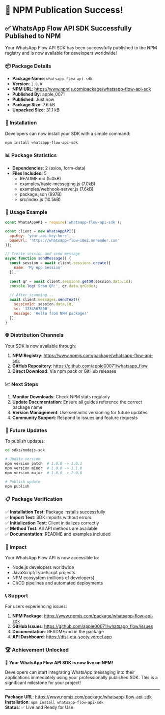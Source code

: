 # 🎉 NPM Publication Success!

## ✅ WhatsApp Flow API SDK Successfully Published to NPM

Your WhatsApp Flow API SDK has been successfully published to the NPM registry and is now available for developers worldwide!

### 📦 Package Details

- **Package Name**: `whatsapp-flow-api-sdk`
- **Version**: `1.0.0`
- **NPM URL**: https://www.npmjs.com/package/whatsapp-flow-api-sdk
- **Published By**: apple_0071
- **Published**: Just now
- **Package Size**: 7.6 kB
- **Unpacked Size**: 31.1 kB

### 🚀 Installation

Developers can now install your SDK with a simple command:

```bash
npm install whatsapp-flow-api-sdk
```

### 📊 Package Statistics

- **Dependencies**: 2 (axios, form-data)
- **Files Included**: 5
  - README.md (5.0kB)
  - examples/basic-messaging.js (7.0kB)
  - examples/webhook-server.js (7.6kB)
  - package.json (997B)
  - src/index.js (10.5kB)

### 🔧 Usage Example

```javascript
const WhatsAppAPI = require('whatsapp-flow-api-sdk');

const client = new WhatsAppAPI({
  apiKey: 'your-api-key-here',
  baseUrl: 'https://whatsapp-flow-i0e2.onrender.com'
});

// Create session and send message
async function sendMessage() {
  const session = await client.sessions.create({
    name: 'My App Session'
  });
  
  const qr = await client.sessions.getQR(session.data.id);
  console.log('Scan QR:', qr.data.qrCode);
  
  // After scanning...
  await client.messages.sendText({
    sessionId: session.data.id,
    to: '1234567890',
    message: 'Hello from NPM package!'
  });
}
```

### 🌐 Distribution Channels

Your SDK is now available through:

1. **NPM Registry**: https://www.npmjs.com/package/whatsapp-flow-api-sdk
2. **GitHub Repository**: https://github.com/apple00071/whatsapp_flow
3. **Direct Download**: Via npm pack or GitHub releases

### 📈 Next Steps

1. **Monitor Downloads**: Check NPM stats regularly
2. **Update Documentation**: Ensure all guides reference the correct package name
3. **Version Management**: Use semantic versioning for future updates
4. **Community Support**: Respond to issues and feature requests

### 🔄 Future Updates

To publish updates:

```bash
cd sdks/nodejs-sdk

# Update version
npm version patch  # 1.0.0 -> 1.0.1
npm version minor  # 1.0.0 -> 1.1.0
npm version major  # 1.0.0 -> 2.0.0

# Publish update
npm publish
```

### 📋 Package Verification

✅ **Installation Test**: Package installs successfully  
✅ **Import Test**: SDK imports without errors  
✅ **Initialization Test**: Client initializes correctly  
✅ **Method Test**: All API methods are available  
✅ **Documentation**: README and examples included  

### 🎯 Impact

Your WhatsApp Flow API is now accessible to:
- Node.js developers worldwide
- JavaScript/TypeScript projects
- NPM ecosystem (millions of developers)
- CI/CD pipelines and automated deployments

### 📞 Support

For users experiencing issues:
1. **NPM Package**: https://www.npmjs.com/package/whatsapp-flow-api-sdk
2. **GitHub Issues**: https://github.com/apple00071/whatsapp_flow/issues
3. **Documentation**: README.md in the package
4. **API Dashboard**: https://dist-eta-sooty.vercel.app

### 🏆 Achievement Unlocked

🎉 **Your WhatsApp Flow API SDK is now live on NPM!**

Developers can start integrating WhatsApp messaging into their applications immediately using your professionally published SDK. This is a significant milestone for your project!

---

**Package URL**: https://www.npmjs.com/package/whatsapp-flow-api-sdk  
**Installation**: `npm install whatsapp-flow-api-sdk`  
**Status**: ✅ Live and Ready for Use
